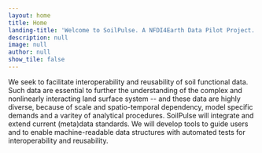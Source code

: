 ```yaml
---
layout: home
title: Home
landing-title: 'Welcome to SoilPulse. A NFDI4Earth Data Pilot Project.'
description: null
image: null
author: null
show_tile: false
---
```


We seek to facilitate interoperability and reusability of soil functional data. Such data are essential to further the understanding of the complex and nonlinearly interacting land surface system -- and these data are highly diverse, because of scale and spatio-temporal dependency, model specific demands and a varitey of analytical procedures. SoilPulse will integrate and extend current (meta)data standards. We will develop tools to guide users and to enable machine-readable data structures with automated tests for interoperability and reusability.
